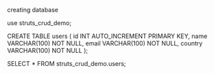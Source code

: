 creating database 

use struts_crud_demo;

CREATE TABLE users (
    id INT AUTO_INCREMENT PRIMARY KEY,
    name VARCHAR(100) NOT NULL,
    email VARCHAR(100) NOT NULL,
    country VARCHAR(100) NOT NULL
);

SELECT * FROM struts_crud_demo.users;
